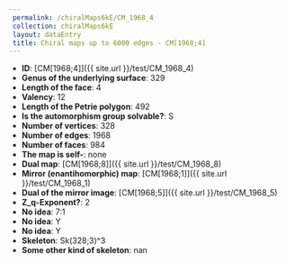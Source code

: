 ```yaml
--- 
 permalink: /chiralMaps6kE/CM_1968_4 
 collection: chiralMaps6kE
 layout: dataEntry
 title: Chiral maps up to 6000 edges - CM[1968;4]
---
```


- **ID**: [CM[1968;4]]({{ site.url }}/test/CM_1968_4)
- **Genus of the underlying surface**: 329
- **Length of the face**: 4
- **Valency**: 12
- **Length of the Petrie polygon**: 492
- **Is the automorphism group solvable?**: S
- **Number of vertices**: 328
- **Number of edges**: 1968
- **Number of faces**: 984
- **The map is self-**: none
- **Dual map**: [CM[1968;8]]({{ site.url }}/test/CM_1968_8)
- **Mirror (enantihomorphic) map**: [CM[1968;1]]({{ site.url }}/test/CM_1968_1)
- **Dual of the mirror image**: [CM[1968;5]]({{ site.url }}/test/CM_1968_5)
- **Z_q-Exponent?**: 2
- **No idea**:  7:1
- **No idea**: Y
- **No idea**: Y
- **Skeleton**: Sk(328;3)^3
- **Some other kind of skeleton**: nan
